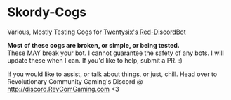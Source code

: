 # Skordy-Cogs
Various, Mostly Testing Cogs for [Twentysix's Red-DiscordBot](https://github.com/Twentysix26/Red-DiscordBot)

**Most of these cogs are broken, or simple, or being tested.**  
These MAY break your bot. I cannot guarantee the safety of any bots.
I will update these when I can.
If you'd like to help, submit a PR. :)

If you would like to assist, or talk about things, or just, chill. Head over to Revolutionary Community Gaming's Discord @ http://discord.RevComGaming.com <3